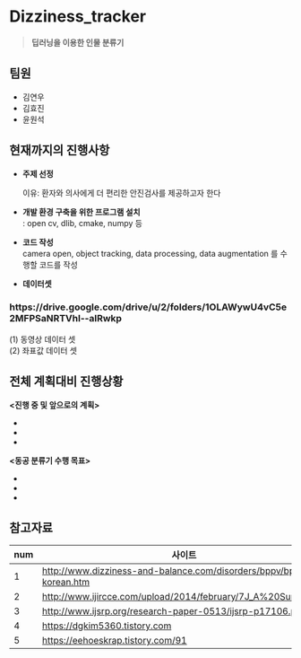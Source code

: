 # Dizziness_tracker


>**딥러닝을 이용한 인물 분류기** 

<h2> 팀원</h2>
<ul>
  <li>김연우</li>
  <li>김효진</li>
  <li>윤원석</li>
</ul>

</hr>

<h2>현재까지의 진행사항</h2>

* **주제 선정** <br>

  이유:  환자와 의사에게 더 편리한 안진검사를 제공하고자 한다

* **개발 환경 구축을 위한 프로그램 설치** <br>
: open cv, dlib, cmake, numpy 등

* **코드 작성** <br>
camera open, object tracking, data processing, data augmentation 를 수행할 코드를 작성

* **데이터셋** <br>

<h3> https://drive.google.com/drive/u/2/folders/1OLAWywU4vC5e2MFPSaNRTVhl--alRwkp </h3>

(1) 동영상 데이터 셋 <br>
(2) 좌표값 데이터 셋 <br>

<h2>전체 계획대비 진행상황</h2> 

 **<진행 중 및 앞으로의 계획>**
 *  <br> 
 *  <br>
 *  <br>

 **<동공 분류기 수행 목표>**
 *  <br> 
 *  <br>
 *  <br>



<h2>참고자료</h2>

num| 사이트
--------- | ---------
1 | http://www.dizziness-and-balance.com/disorders/bppv/bppv-korean.htm
2 | http://www.ijircce.com/upload/2014/february/7J_A%20Survey.pdf
3 | http://www.ijsrp.org/research-paper-0513/ijsrp-p17106.pdf
4 | https://dgkim5360.tistory.com
5 | https://eehoeskrap.tistory.com/91

